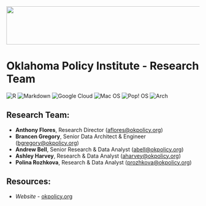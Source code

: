 <img src="https://okpolicy.wpenginepowered.com/wp-content/themes/okpolicy-v3/images/OKPolicyLogo.svg" style="width:883.2px; height:100px;"/>

# Oklahoma Policy Institute - Research Team

![R](https://img.shields.io/badge/r-%23276DC3.svg?style=for-the-badge&logo=r&logoColor=white)
![Markdown](https://img.shields.io/badge/markdown-%23000000.svg?style=for-the-badge&logo=markdown&logoColor=white)
![Google Cloud](https://img.shields.io/badge/GoogleCloud-%234285F4.svg?style=for-the-badge&logo=google-cloud&logoColor=white)
![Mac OS](https://img.shields.io/badge/mac%20os-000000?style=for-the-badge&logo=macos&logoColor=F0F0F0)
![Pop! OS](https://img.shields.io/badge/Pop!_OS-48B9C7?style=for-the-badge&logo=Pop!_OS&logoColor=white)
![Arch](https://img.shields.io/badge/arch-linux?style=for-the-badge&logo=arch-linux&logoColor=white)

## Research Team:
- **Anthony Flores**, Research Director (aflores@okpolicy.org)
- **Brancen Gregory**, Senior Data Architect & Engineer (bgregory@okpolicy.org)
- **Andrew Bell**, Senior Research & Data Analyst (abell@okpolicy.org)
- **Ashley Harvey**, Research & Data Analyst (aharvey@okpolicy.org)
- **Polina Rozhkova**, Research & Data Analyst (prozhkova@okpolicy.org)

## Resources:
- *Website* - [okpolicy.org](https://okpolicy.org/)
